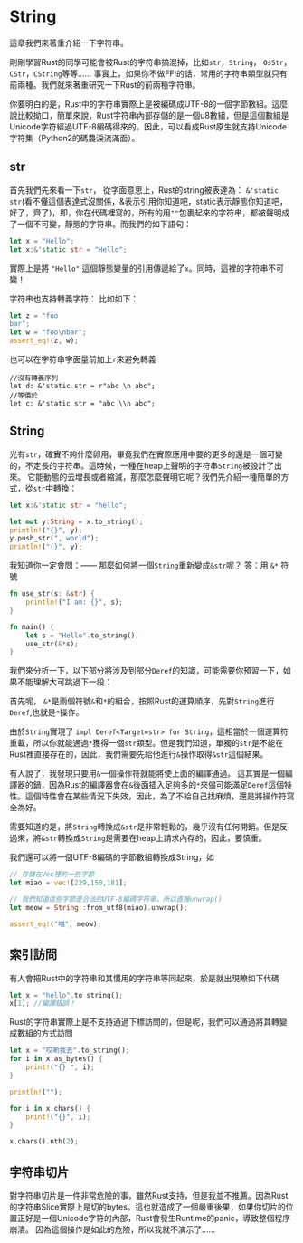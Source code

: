 # String

這章我們來著重介紹一下字符串。

剛剛學習Rust的同學可能會被Rust的字符串搞混掉，比如`str`，`String`， `OsStr`， `CStr`，`CString`等等……
事實上，如果你不做FFI的話，常用的字符串類型就只有前兩種。我們就來著重研究一下Rust的前兩種字符串。

你要明白的是，Rust中的字符串實際上是被編碼成UTF-8的一個字節數組。這麼說比較拗口，簡單來說，Rust字符串內部存儲的是一個u8數組，但是這個數組是Unicode字符經過UTF-8編碼得來的。因此，可以看成Rust原生就支持Unicode字符集（Python2的碼農淚流滿面）。

## str

首先我們先來看一下`str`， 從字面意思上，Rust的string被表達為： `&'static str`(看不懂這個表達式沒關係，&表示引用你知道吧，static表示靜態你知道吧，好了，齊了)，即，你在代碼裡寫的，所有的用`""`包裹起來的字符串，都被聲明成了一個不可變，靜態的字符串。而我們的如下語句：

```rust
let x = "Hello";
let x:&'static str = "Hello";
```

實際上是將 `"Hello"` 這個靜態變量的引用傳遞給了`x`。同時，這裡的字符串不可變！

字符串也支持轉義字符：
比如如下：

```rust
let z = "foo
bar";
let w = "foo\nbar";
assert_eq!(z, w);
```

也可以在字符串字面量前加上`r`來避免轉義

    //沒有轉義序列
    let d: &'static str = r"abc \n abc";
    //等價於
    let c: &'static str = "abc \\n abc";

## String

光有`str`，確實不夠什麼卵用，畢竟我們在實際應用中要的更多的還是一個可變的，不定長的字符串。這時候，一種在heap上聲明的字符串`String`被設計了出來。
它能動態的去增長或者縮減，那麼怎麼聲明它呢？我們先介紹一種簡單的方式，從`str`中轉換：

```rust
let x:&'static str = "hello";

let mut y:String = x.to_string();
println!("{}", y);
y.push_str(", world");
println!("{}", y);
```

我知道你一定會問：——
    那麼如何將一個`String`重新變成`&str`呢？
    答：用 `&*` 符號

```rust
fn use_str(s: &str) {
    println!("I am: {}", s);
}

fn main() {
    let s = "Hello".to_string();
    use_str(&*s);
}
```

我們來分析一下，以下部分將涉及到部分`Deref`的知識，可能需要你預習一下，如果不能理解大可跳過下一段：

首先呢， `&*`是兩個符號`&`和`*`的組合，按照Rust的運算順序，先對`String`進行`Deref`,也就是`*`操作。

由於`String`實現了 `impl Deref<Target=str> for String`，這相當於一個運算符重載，所以你就能通過`*`獲得一個`str`類型。但是我們知道，單獨的`str`是不能在Rust裡直接存在的，因此，我們需要先給他進行`&`操作取得`&str`這個結果。

有人說了，我發現只要用`&`一個操作符就能將使上面的編譯通過。
這其實是一個編譯器的鍋，因為Rust的編譯器會在`&`後面插入足夠多的`*`來儘可能滿足`Deref`這個特性。這個特性會在某些情況下失效，因此，為了不給自己找麻煩，還是將操作符寫全為好。


需要知道的是，將`String`轉換成`&str`是非常輕鬆的，幾乎沒有任何開銷。但是反過來，將`&str`轉換成`String`是需要在heap上請求內存的，因此，要慎重。

我們還可以將一個UTF-8編碼的字節數組轉換成String，如

```rust
// 存儲在Vec裡的一些字節
let miao = vec![229,150,181];

// 我們知道這些字節是合法的UTF-8編碼字符串，所以直接unwrap()
let meow = String::from_utf8(miao).unwrap();

assert_eq!("喵", meow);
```

## 索引訪問

有人會把Rust中的字符串和其慣用的字符串等同起來，於是就出現瞭如下代碼

```rust
let x = "hello".to_string();
x[1]; //編譯錯誤！
```

Rust的字符串實際上是不支持通過下標訪問的，但是呢，我們可以通過將其轉變成數組的方式訪問

```rust
let x = "哎喲我去".to_string();
for i in x.as_bytes() {
    print!("{} ", i);
}

println!("");

for i in x.chars() {
    print!("{}", i);
}

x.chars().nth(2);
```

## 字符串切片

對字符串切片是一件非常危險的事，雖然Rust支持，但是我並不推薦。因為Rust的字符串Slice實際上是切的bytes。這也就造成了一個嚴重後果，如果你切片的位置正好是一個Unicode字符的內部，Rust會發生Runtime的panic，導致整個程序崩潰。
因為這個操作是如此的危險，所以我就不演示了……
